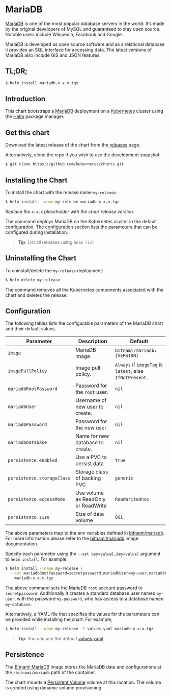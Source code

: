 # MariaDB

[MariaDB](https://mariadb.org) is one of the most popular database servers in the world. It’s made by the original developers of MySQL and guaranteed to stay open source. Notable users include Wikipedia, Facebook and Google.

MariaDB is developed as open source software and as a relational database it provides an SQL interface for accessing data. The latest versions of MariaDB also include GIS and JSON features.

## TL;DR;

```bash
$ helm install mariadb-x.x.x.tgz
```

## Introduction

This chart bootstraps a [MariaDB](https://github.com/bitnami/bitnami-docker-mariadb) deployment on a [Kubernetes](http://kubernetes.io) cluster using the [Helm](https://helm.sh) package manager.

## Get this chart

Download the latest release of the chart from the [releases](../../../releases) page.

Alternatively, clone the repo if you wish to use the development snapshot:

```bash
$ git clone https://github.com/kubernetes/charts.git
```

## Installing the Chart

To install the chart with the release name `my-release`:

```bash
$ helm install --name my-release mariadb-x.x.x.tgz
```

*Replace the `x.x.x` placeholder with the chart release version.*

The command deploys MariaDB on the Kubernetes cluster in the default configuration. The [configuration](#configuration) section lists the parameters that can be configured during installation.

> **Tip**: List all releases using `helm list`

## Uninstalling the Chart

To uninstall/delete the `my-release` deployment:

```bash
$ helm delete my-release
```

The command removes all the Kubernetes components associated with the chart and deletes the release.

## Configuration

The following tables lists the configurable parameters of the MariaDB chart and their default values.

| Parameter               | Description                        | Default                                                    |
| ----------------------- | ---------------------------------- | ---------------------------------------------------------- |
| `image`                 | MariaDB image                      | `bitnami/mariadb:{VERSION}`                                |
| `imagePullPolicy`       | Image pull policy.                 | `Always` if `imageTag` is `latest`, else `IfNotPresent`.   |
| `mariadbRootPassword`   | Password for the `root` user.      | `nil`                                                      |
| `mariadbUser`           | Username of new user to create.    | `nil`                                                      |
| `mariadbPassword`       | Password for the new user.         | `nil`                                                      |
| `mariadbDatabase`       | Name for new database to create.   | `nil`                                                      |
| `persistence.enabled`          | Use a PVC to persist data           | `true`                                       |
| `persistence.storageClass`     | Storage class of backing PVC        | `generic`                                    |
| `persistence.accessMode`       | Use volume as ReadOnly or ReadWrite | `ReadWriteOnce`                              |
| `persistence.size`             | Size of data volume                 | `8Gi`                                        |

The above parameters map to the env variables defined in [bitnami/mariadb](http://github.com/bitnami/bitnami-docker-mariadb). For more information please refer to the [bitnami/mariadb](http://github.com/bitnami/bitnami-docker-mariadb) image documentation.

Specify each parameter using the `--set key=value[,key=value]` argument to `helm install`. For example,

```bash
$ helm install --name my-release \
  --set mariadbRootPassword=secretpassword,mariadbUser=my-user,mariadbPassword=my-password,mariadbDatabase=my-database \
    mariadb-x.x.x.tgz
```

The above command sets the MariaDB `root` account password to `secretpassword`. Additionally it creates a standard database user named `my-user`, with the password `my-password`, who has access to a database named `my-database`.

Alternatively, a YAML file that specifies the values for the parameters can be provided while installing the chart. For example,

```bash
$ helm install --name my-release -f values.yaml mariadb-x.x.x.tgz
```

> **Tip**: You can use the default [values.yaml](values.yaml)

## Persistence

The [Bitnami MariaDB](https://github.com/bitnami/bitnami-docker-mariadb) image stores the MariaDB data and configurations at the `/bitnami/mariadb` path of the container.

The chart mounts a [Persistent Volume](kubernetes.io/docs/user-guide/persistent-volumes/) volume at this location. The volume is created using dynamic volume provisioning.
